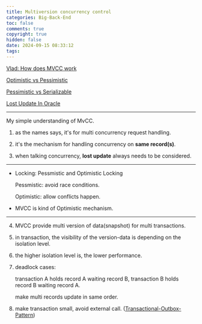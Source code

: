 ```yaml
---
title: Multiversion concurrency control
categories: Big-Back-End
toc: false
comments: true
copyright: true
hidden: false
date: 2024-09-15 08:33:12
tags:
---
```


[Vlad: How does MVCC work](https://vladmihalcea.com/how-does-mvcc-multi-version-concurrency-control-work/)

[Optimistic vs Pessimistic](https://stackoverflow.com/questions/129329/optimistic-vs-pessimistic-locking)

[Pessimistic vs Serializable](https://stackoverflow.com/questions/47441027/pessimistic-locking-vs-serializable-transaction-isolation-level)

[Lost Update In Oracle](https://stackoverflow.com/questions/24017303/why-is-it-a-lost-update-in-the-read-committed-transactions-example-of-oracle-d)
<!--more-->

------

My simple understanding of MvCC.


1. as the names says, it's for multi concurrency request handling.

2. it's the mechanism for handling concurrency on **same record(s)**.

3. when talking concurrency, **lost update** always needs to be considered.

------

- Locking: Pessmistic and Optimistic Locking

    Pessmistic: avoid race conditions.

    Optimistic: allow conflicts happen.

- MVCC is kind of Optimistic mechanism.

------

4. MVCC provide multi version of data(snapshot) for multi transactions.

5. in transaction, the visibility of the version-data is depending on the isolation level.

6. the higher isolation level is, the lower performance.

7. deadlock cases:
    
    transaction A holds record A waiting record B, transaction B holds record B waiting record A.

    make multi records update in same order.

8. make transaction small, avoid external call. ([Transactional-Outbox-Pattern](https://mjd507.github.io/2024/07/06/Transactional-Outbox-Pattern/))

